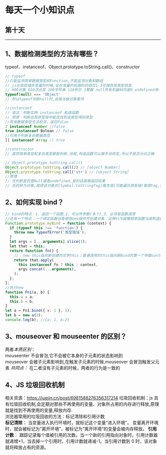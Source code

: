 # 每天一个小知识点

## 第十天

---

## 1、数据检测类型的方法有哪些？

typeof、instanceof、Object.prototype.toString.call()、constructor

```js
// typeof
//只能监测简单数据类型和Function,不能监测对象和数组
// js在底层储存变量的时候,会在变量的机器码的低位1-3位储存其类型信息
// 000对象 010浮点型 100字符串 110布尔 1整数 null所有机器码均是0 undefined用-1^30整数表示
typeof(null) === 'Object'
// 所以typeof判断null时,会被当做对象看待

//instanceof
// 语法：判断实例 instanceof 构造函数
// 原理：判断在其原型链中能否找到该类型得到原型
//简单数据类型无法检测，返回false
2 instanceof Number //false
true instanceof Bolean // false
//可用于判断复杂数据类型
[] instanceof Array // true

//constructor
// 虽然简单类型和复杂类型都能判断,但是,构造函数可以被手动改变,所以不是百分白正确

// Object.prototype.toString.call()
Object.prptotype.toString.call(2) // [object Number]
Object.prptotype.toString.call('str') // [object String]
//原理
// 先判断是否是Null或者undefined,是的话直接返回结果
// 否则转为对象,取得该对象的[Symbol.toStringTag]属性值(可能遍历原型链)取得tag,然后返回"[object" + tag + "]"形式的字符串
```

## 2、如何实现 bind？

```js
// bind的特点：1、返回一个函数,2、可以传参数(多个),3、必须是函数调用
//还有一个特点：一个绑定函数也能使用new操作符创建对象：这种行为就像把原函数当成构造器。提供的 this 值被忽略，同时调用时的参数被提供给模拟函数,也就是说当 bind 返回的函数作为构造函数的时候，bind 时指定的 this 值会失效，但传入的参数依然生效
Function.prototype.myBind = function (context) {
  if (typeof this !== 'function') {
    throw new TypeofError('类型错误');
  }
  let args = [...arguments].slice(1);
  let that = this;
  return function fn() {
    //  new this指向新创建的实例this；普通调用的this指向新bind的第一个参数context
    return that.apply(
      this instanceof fn ? this : context,
      args.concat(...arguments),
    );
  };
};
//执行new
function Fn1(a, b) {
  this.a = a;
  this.b = b;
}
let a = Fn1.bind({ x: 1 }, 1);
let b = new a(2);
console.log(b); //{a: 1, b:2}
```

## 3、mouseover 和 mouseenter 的区别？

两者*本质区别*：  
mouseenter 不会冒泡,它不会被它本身的子元素的状态影响到  
mouseover 会被子元素影响到,在触发子元素的时候,mouseover 会冒泡触发父元素
_共同点：_ 在二者没有子元素的时候，两者的行为是一致的

## 4、JS 垃圾回收机制

相关资源：<https://juejin.cn/post/6981588276356317214>
垃圾回收机制：js 具有垃圾回收机制,会定期对那些不再使用的变量、对象所占用的内存进行释放,原理就是找到不再使用的变量,释放内存.  
浏览器常用的垃圾回收的方法：标记清除和引用计数  
**标记清除**： 当变量进入执行环境时，就标记这个变量“进入环境”， 变量离开环境时，就会被标记为“离开环境”，被标记为“离开环境”的变量会被内存释放。
**引用计数**： 跟踪记录每个值被引用的次数。当一个新的引用指向对象时，引用计数器就递增+1，当去掉一个引用时，引用计数就递减-1。当引用计数到 0 时，该对象就将释放占有的资源。

